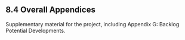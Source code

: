 ## 8.4 Overall Appendices
Supplementary material for the project, including Appendix G: Backlog Potential Developments.
